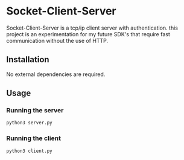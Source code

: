 # Socket-Client-Server

Socket-Client-Server is a tcp/ip client server with authentication.
this project is an experimentation for my future SDK's that require fast communication
without the use of HTTP.

## Installation

No external dependencies are required.

## Usage

### Running the server

```bash
python3 server.py
```

### Running the client

```bash
python3 client.py
```